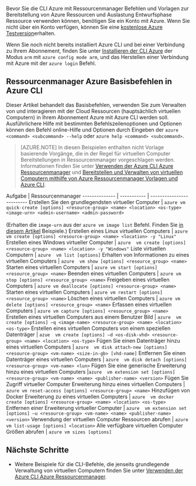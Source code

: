 Bevor Sie die CLI Azure mit Ressourcenmanager Befehlen und Vorlagen zur Bereitstellung von Azure Ressourcen und Auslastung Entwurfsphase Ressource verwenden können, benötigen Sie ein Konto mit Azure. Wenn Sie nicht über ein Konto verfügen, können Sie eine [kostenlose Azure Testversion](https://azure.microsoft.com/pricing/free-trial/)erhalten.

Wenn Sie noch nicht bereits installiert Azure CLI und bei einer Verbindung zu Ihrem Abonnement, finden Sie unter [Installieren der CLI Azure](../articles/xplat-cli-install.md) der Modus `arm` mit `azure config mode arm`, und das Herstellen einer Verbindung mit Azure mit der `azure login` Befehl.

## <a name="basic-azure-resource-manager-commands-in-azure-cli"></a>Ressourcenmanager Azure Basisbefehlen in Azure CLI

Dieser Artikel behandelt das Basisbefehlen, verwenden Sie zum Verwalten von und interagieren mit der Cloud Ressourcen (hauptsächlich virtuellen Computern) in Ihrem Abonnement Azure mit Azure CLI werden soll.  Ausführlichere Hilfe mit bestimmten Befehlszeilenoptionen und Optionen können den Befehl online-Hilfe und Optionen durch Eingeben der `azure <command> <subcommand> --help` oder `azure help <command> <subcommand>`.

> [AZURE.NOTE] In diesen Beispielen enthalten nicht Vorlage basierende Vorgänge, die in der Regel für virtuellen Computer Bereitstellungen in Ressourcenmanager vorgeschlagen werden. Informationen finden Sie unter [Verwenden der Azure CLI Azure Ressourcenmanager](../articles/xplat-cli-azure-resource-manager.md) und [Bereitstellen und Verwalten von virtuellen Computern mithilfe von Azure Ressourcenmanager Vorlagen und Azure CLI](../articles/virtual-machines/virtual-machines-linux-cli-deploy-templates.md).

Aufgabe | Ressourcenmanager
-------------- | ----------- | -------------------------
Erstellen Sie den grundlegendsten virtueller Computer | `azure vm quick-create [options] <resource-group> <name> <location> <os-type> <image-urn> <admin-username> <admin-password>`<br/><br/>(Erhalten die `image-urn` aus der `azure vm image list` Befehl. Finden Sie [in diesem Artikel](../articles/virtual-machines/virtual-machines-linux-cli-ps-findimage.md) Beispiele.)
Erstellen eines Linux virtuellen Computers | `azure  vm create [options] <resource-group> <name> <location> -y "Linux"`
Erstellen eines Windows virtueller Computer | `azure  vm create [options] <resource-group> <name> <location> -y "Windows"`
Liste virtuellen Computern | `azure  vm list [options]`
Erhalten von Informationen zu eines virtuellen Computers | `azure  vm show [options] <resource_group> <name>`
Starten eines virtuellen Computers | `azure vm start [options] <resource_group> <name>`
Beenden eines virtuellen Computers | `azure vm stop [options] <resource_group> <name>`
Freigeben eines virtuellen Computers | `azure vm deallocate [options] <resource-group> <name>`
Starten eines virtuellen Computers | `azure vm restart [options] <resource_group> <name>`
Löschen eines virtuellen Computers | `azure vm delete [options] <resource_group> <name>`
Erfassen eines virtuellen Computers | `azure vm capture [options] <resource_group> <name>`
Erstellen eines virtuellen Computers aus einem Benutzer Bild | `azure  vm create [options] –q <image-name> <resource-group> <name> <location> <os-type>`
Erstellen eines virtuellen Computers von einem speziellen Datenträger | `azue  vm create [options] –d <os-disk-vhd> <resource-group> <name> <location> <os-type>`
Fügen Sie einen Datenträger hinzu eines virtuellen Computers | `azure  vm disk attach-new [options] <resource-group> <vm-name> <size-in-gb> [vhd-name]`
Entfernen Sie einen Datenträger eines virtuellen Computers | `azure  vm disk detach [options] <resource-group> <vm-name> <lun>`
Fügen Sie eine generische Erweiterung hinzu eines virtuellen Computers |`azure  vm extension set [options] <resource-group> <vm-name> <name> <publisher-name> <version>`
Fügen Sie Zugriff virtueller Computer Erweiterung hinzu eines virtuellen Computers | `azure vm reset-access [options] <resource-group> <name>`
Hinzufügen von Docker Erweiterung zu eines virtuellen Computers | `azure  vm docker create [options] <resource-group> <name> <location> <os-type>`
Entfernen einer Erweiterung virtueller Computer | `azure  vm extension set [options] –u <resource-group> <vm-name> <name> <publisher-name> <version>`
Verwendung der virtuellen Computer Ressourcen abrufen | `azure vm list-usage [options] <location>`
Alle verfügbare virtuellen Computer Größen abrufen | `azure vm sizes [options]`


## <a name="next-steps"></a>Nächste Schritte

* Weitere Beispiele für die CLI-Befehle, die jenseits grundlegende Verwaltung von virtuellen Computern finden Sie unter [Verwenden der Azure CLI Azure Ressourcenmanager](../articles/virtual-machines/azure-cli-arm-commands.md).
